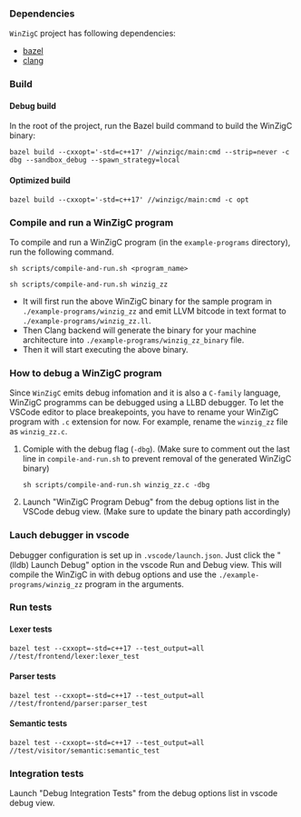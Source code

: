 ### Dependencies

`WinZigC` project has following dependencies:

- [bazel](https://bazel.build/)
- [clang](https://releases.llvm.org/download.html)

### Build

#### Debug build

In the root of the project, run the Bazel build command to build the WinZigC binary:

```
bazel build --cxxopt='-std=c++17' //winzigc/main:cmd --strip=never -c dbg --sandbox_debug --spawn_strategy=local
```

#### Optimized build

```
bazel build --cxxopt='-std=c++17' //winzigc/main:cmd -c opt
```

### Compile and run a WinZigC program

To compile and run a WinZigC program (in the `example-programs` directory), run the following command.

```
sh scripts/compile-and-run.sh <program_name>
```

```
sh scripts/compile-and-run.sh winzig_zz
```

- It will first run the above WinZigC binary for the sample program in `./example-programs/winzig_zz` and emit LLVM bitcode in text format to `./example-programs/winzig_zz.ll`.
- Then Clang backend will generate the binary for your machine architecture into `./example-programs/winzig_zz_binary` file.
- Then it will start executing the above binary.

### How to debug a WinZigC program

Since `WinZigC` emits debug infomation and it is also a `C-family` language, WinZigC programms can be debugged using a LLBD debugger. To let the VSCode editor to place breakepoints, you have to rename your WinZigC program with `.c` extension for now. For example, rename the `winzig_zz` file as `winzig_zz.c`.

1. Comiple with the debug flag (`-dbg`). (Make sure to comment out the last line in `compile-and-run.sh` to prevent removal of the generated WinZigC binary)

   ```
   sh scripts/compile-and-run.sh winzig_zz.c -dbg
   ```

2. Launch "WinZigC Program Debug" from the debug options list in the VSCode debug view. (Make sure to update the binary path accordingly)

### Lauch debugger in vscode

Debugger configuration is set up in `.vscode/launch.json`. Just click the "(lldb) Launch Debug" option in the vscode Run and Debug view.
This will compile the WinZigC in with debug options and use the `./example-programs/winzig_zz` program in the arguments.

### Run tests

#### Lexer tests

```
bazel test --cxxopt=-std=c++17 --test_output=all //test/frontend/lexer:lexer_test
```

#### Parser tests

```
bazel test --cxxopt=-std=c++17 --test_output=all //test/frontend/parser:parser_test
```

#### Semantic tests

```
bazel test --cxxopt=-std=c++17 --test_output=all //test/visitor/semantic:semantic_test
```

### Integration tests

Launch "Debug Integration Tests" from the debug options list in vscode debug view.
